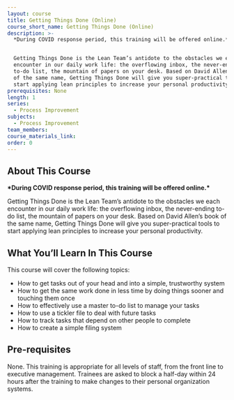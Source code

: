 ```yaml
---
layout: course
title: Getting Things Done (Online)
course_short_name: Getting Things Done (Online)
description: >-
  *During COVID response period, this training will be offered online.*


  Getting Things Done is the Lean Team’s antidote to the obstacles we each
  encounter in our daily work life: the overflowing inbox, the never-ending
  to-do list, the mountain of papers on your desk. Based on David Allen’s book
  of the same name, Getting Things Done will give you super-practical tools to
  start applying lean principles to increase your personal productivity.
prerequisites: None
length: 1
series:
  - Process Improvement
subjects:
  - Process Improvement
team_members:
course_materials_link:
order: 0
---
```


## About This Course

**\*During COVID response period, this training will be offered online.\***

Getting Things Done is the Lean Team’s antidote to the obstacles we each encounter in our daily work life: the overflowing inbox, the never-ending to-do list, the mountain of papers on your desk. Based on David Allen’s book of the same name, Getting Things Done will give you super-practical tools to start applying lean principles to increase your personal productivity.

## What You’ll Learn In This Course

This course will cover the following topics:

* How to get tasks out of your head and into a simple, trustworthy system
* How to get the same work done in less time by doing things sooner and touching them once
* How to effectively use a master to-do list to manage your tasks
* How to use a tickler file to deal with future tasks
* How to track tasks that depend on other people to complete
* How to create a simple filing system

## Pre-requisites

None. This training is appropriate for all levels of staff, from the front line to executive management. Trainees are asked to block a half-day within 24 hours after the training to make changes to their personal organization systems.